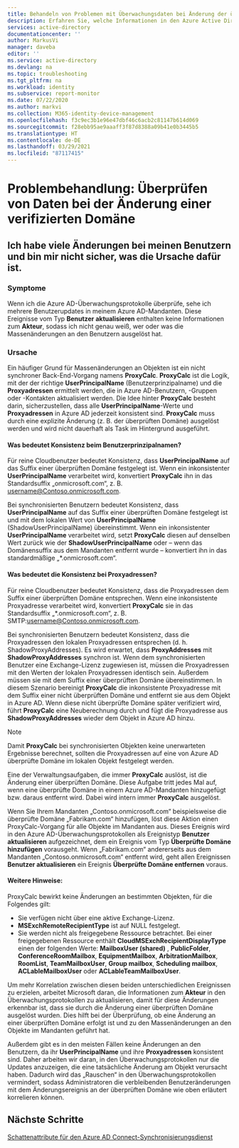 ```yaml
---
title: Behandeln von Problemen mit Überwachungsdaten bei Änderung der überprüften Domäne | Microsoft-Dokumentation
description: Erfahren Sie, welche Informationen in den Azure Active Directory-Aktivitätsprotokollen angezeigt werden, wenn Sie die überprüfte Domäne eines Benutzers ändern.
services: active-directory
documentationcenter: ''
author: MarkusVi
manager: daveba
editor: ''
ms.service: active-directory
ms.devlang: na
ms.topic: troubleshooting
ms.tgt_pltfrm: na
ms.workload: identity
ms.subservice: report-monitor
ms.date: 07/22/2020
ms.author: markvi
ms.collection: M365-identity-device-management
ms.openlocfilehash: f3c9ec3b1e96e47dbf46c6acb2c81147b614d069
ms.sourcegitcommit: f28ebb95ae9aaaff3f87d8388a09b41e0b3445b5
ms.translationtype: HT
ms.contentlocale: de-DE
ms.lasthandoff: 03/29/2021
ms.locfileid: "87117415"
---
```

# <a name="troubleshoot-audit-data-on-verified-domain-change"></a>Problembehandlung: Überprüfen von Daten bei der Änderung einer verifizierten Domäne 


## <a name="i-have-a-lot-of-changes-to-my-users-and-i-am-not-sure-what-the-cause-of-it-is"></a>Ich habe viele Änderungen bei meinen Benutzern und bin mir nicht sicher, was die Ursache dafür ist.

### <a name="symptoms"></a>Symptome

Wenn ich die Azure AD-Überwachungsprotokolle überprüfe, sehe ich mehrere Benutzerupdates in meinem Azure AD-Mandanten. Diese Ereignisse vom Typ **Benutzer aktualisieren** enthalten keine Informationen zum **Akteur**, sodass ich nicht genau weiß, wer oder was die Massenänderungen an den Benutzern ausgelöst hat. 

### <a name="cause"></a>Ursache

 Ein häufiger Grund für Massenänderungen an Objekten ist ein nicht synchroner Back-End-Vorgang namens **ProxyCalc**.  **ProxyCalc** ist die Logik, mit der der richtige **UserPrincipalName** (Benutzerprinzipalname) und die **Proxyadressen** ermittelt werden, die in Azure AD-Benutzern, -Gruppen oder -Kontakten aktualisiert werden. Die Idee hinter **ProxyCalc** besteht darin, sicherzustellen, dass alle **UserPrincipalName**-Werte und **Proxyadressen** in Azure AD jederzeit konsistent sind. **ProxyCalc** muss durch eine explizite Änderung (z. B. der überprüften Domäne) ausgelöst werden und wird nicht dauerhaft als Task im Hintergrund ausgeführt. 

  

#### <a name="what-does-userprincipalname-consistency-mean"></a>Was bedeutet Konsistenz beim Benutzerprinzipalnamen? 

Für reine Cloudbenutzer bedeutet Konsistenz, dass **UserPrincipalName** auf das Suffix einer überprüften Domäne festgelegt ist. Wenn ein inkonsistenter **UserPrincipalName** verarbeitet wird, konvertiert **ProxyCalc** ihn in das Standardsuffix „onmicrosoft.com“, z. B. username@Contoso.onmicrosoft.com. 

Bei synchronisierten Benutzern bedeutet Konsistenz, dass **UserPrincipalName** auf das Suffix einer überprüften Domäne festgelegt ist und mit dem lokalen Wert von **UserPrincipalName** (ShadowUserPrincipalName) übereinstimmt. Wenn ein inkonsistenter **UserPrincipalName** verarbeitet wird, setzt **ProxyCalc** diesen auf denselben Wert zurück wie der **ShadowUserPrincipalName** oder – wenn das Domänensuffix aus dem Mandanten entfernt wurde – konvertiert ihn in das standardmäßige „*.onmicrosoft.com“. 

  

#### <a name="what-does-proxy-address-consistency-mean"></a>Was bedeutet die Konsistenz bei Proxyadressen? 

Für reine Cloudbenutzer bedeutet Konsistenz, dass die Proxyadressen dem Suffix einer überprüften Domäne entsprechen. Wenn eine inkonsistente Proxyadresse verarbeitet wird, konvertiert **ProxyCalc** sie in das Standardsuffix „*.onmicrosoft.com“, z. B. SMTP:username@Contoso.onmicrosoft.com. 

Bei synchronisierten Benutzern bedeutet Konsistenz, dass die Proxyadressen den lokalen Proxyadressen entsprechen (d. h. ShadowProxyAddresses). Es wird erwartet, dass **ProxyAddresses** mit **ShadowProxyAddresses** synchron ist. Wenn dem synchronisierten Benutzer eine Exchange-Lizenz zugewiesen ist, müssen die Proxyadressen mit den Werten der lokalen Proxyadressen identisch sein. Außerdem müssen sie mit dem Suffix einer überprüften Domäne übereinstimmen. In diesem Szenario bereinigt **ProxyCalc** die inkonsistente Proxyadresse mit dem Suffix einer nicht überprüften Domäne und entfernt sie aus dem Objekt in Azure AD. Wenn diese nicht überprüfte Domäne später verifiziert wird, führt **ProxyCalc** eine Neuberechnung durch und fügt die Proxyadresse aus **ShadowProxyAddresses** wieder dem Objekt in Azure AD hinzu.  

> [!NOTE]
> Damit **ProxyCalc** bei synchronisierten Objekten keine unerwarteten Ergebnisse berechnet, sollten die Proxyadressen auf eine von Azure AD überprüfte Domäne im lokalen Objekt festgelegt werden.  

  
Eine der Verwaltungsaufgaben, die immer **ProxyCalc** auslöst, ist die Änderung einer überprüften Domäne. Diese Aufgabe tritt jedes Mal auf, wenn eine überprüfte Domäne in einem Azure AD-Mandanten hinzugefügt bzw. daraus entfernt wird. Dabei wird intern immer **ProxyCalc** ausgelöst.  

Wenn Sie Ihrem Mandanten „Contoso.onmicrosoft.com“ beispielsweise die überprüfte Domäne „Fabrikam.com“ hinzufügen, löst diese Aktion einen ProxyCalc-Vorgang für alle Objekte im Mandanten aus. Dieses Ereignis wird in den Azure AD-Überwachungsprotokollen als Ereignistyp **Benutzer aktualisieren** aufgezeichnet, dem ein Ereignis vom Typ **Überprüfte Domäne hinzufügen** vorausgeht. Wenn „Fabrikam.com“ andererseits aus dem Mandanten „Contoso.onmicrosoft.com“ entfernt wird, geht allen Ereignissen **Benutzer aktualisieren** ein Ereignis **Überprüfte Domäne entfernen** voraus.   

#### <a name="additional-notes"></a>Weitere Hinweise:

ProxyCalc bewirkt keine Änderungen an bestimmten Objekten, für die Folgendes gilt: 

- Sie verfügen nicht über eine aktive Exchange-Lizenz. 
- **MSExchRemoteRecipientType** ist auf NULL festgelegt. 
- Sie werden nicht als freigegebene Ressource betrachtet. Bei einer freigegebenen Ressource enthält **CloudMSExchRecipientDisplayType** einen der folgenden Werte: **MailboxUser (shared)** , **PublicFolder**, **ConferenceRoomMailbox**, **EquipmentMailbox**, **ArbitrationMailbox**, **RoomList**, **TeamMailboxUser**, **Group mailbox**, **Scheduling mailbox**, **ACLableMailboxUser** oder **ACLableTeamMailboxUser**. 
  
 Um mehr Korrelation zwischen diesen beiden unterschiedlichen Ereignissen zu erzielen, arbeitet Microsoft daran, die Informationen zum **Akteur** in den Überwachungsprotokollen zu aktualisieren, damit für diese Änderungen erkennbar ist, dass sie durch die Änderung einer überprüften Domäne ausgelöst wurden. Dies hilft bei der Überprüfung, ob eine Änderung an einer überprüften Domäne erfolgt ist und zu den Massenänderungen an den Objekte im Mandanten geführt hat. 

Außerdem gibt es in den meisten Fällen keine Änderungen an den Benutzern, da ihr **UserPrincipalName** und ihre **Proxyadressen** konsistent sind. Daher arbeiten wir daran, in den Überwachungsprotokollen nur die Updates anzuzeigen, die eine tatsächliche Änderung am Objekt verursacht haben. Dadurch wird das „Rauschen“ in den Überwachungsprotokollen vermindert, sodass Administratoren die verbleibenden Benutzeränderungen mit dem Änderungsereignis an der überprüften Domäne wie oben erläutert korrelieren können. 

## <a name="next-steps"></a>Nächste Schritte

[Schattenattribute für den Azure AD Connect-Synchronisierungsdienst](../hybrid/how-to-connect-syncservice-shadow-attributes.md)
